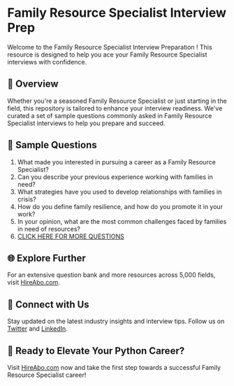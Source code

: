 # Family Resource Specialist Interview Prep

Welcome to the Family Resource Specialist Interview Preparation ! This resource is designed to help you ace your Family Resource Specialist interviews with confidence.

## 🚀 Overview

Whether you're a seasoned Family Resource Specialist or just starting in the field, this repository is tailored to enhance your interview readiness. We've curated a set of sample questions commonly asked in Family Resource Specialist interviews to help you prepare and succeed.

## 📝 Sample Questions

1. What made you interested in pursuing a career as a Family Resource Specialist?
2. Can you describe your previous experience working with families in need?
3. What strategies have you used to develop relationships with families in crisis?
4. How do you define family resilience, and how do you promote it in your work?
5. In your opinion, what are the most common challenges faced by families in need of resources?
6. [CLICK HERE FOR MORE QUESTIONS](https://hireabo.com/job/13_4_14/Family%20Resource%20Specialist)

## 🌐 Explore Further

For an extensive question bank and more resources across 5,000 fields, visit [HireAbo.com](https://www.hireabo.com).

## 📱 Connect with Us

Stay updated on the latest industry insights and interview tips. Follow us on [Twitter](https://twitter.com/hireabo) and [LinkedIn](https://www.linkedin.com/in/hire-abo-3609972a8/).

## 🚀 Ready to Elevate Your Python Career?

Visit [HireAbo.com](https://www.hireabo.com) now and take the first step towards a successful Family Resource Specialist career!